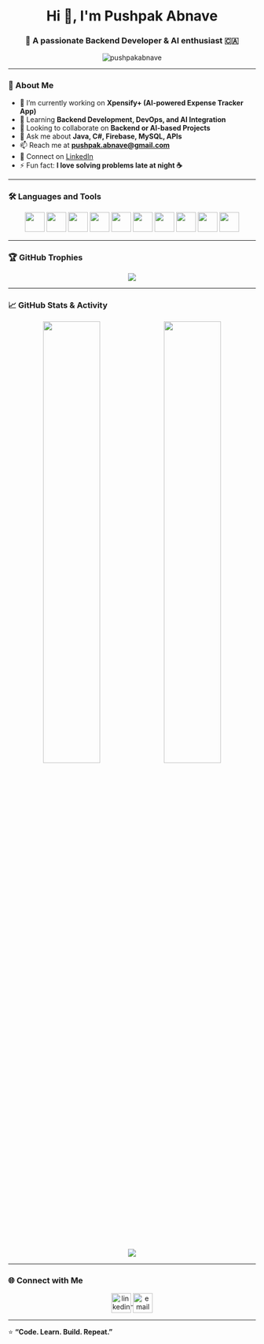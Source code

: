 <h1 align="center">Hi 👋, I'm Pushpak Abnave</h1>
<h3 align="center">🚀 A passionate Backend Developer & AI enthusiast 🇨🇦</h3>

<p align="center">
  <img src="https://komarev.com/ghpvc/?username=pushpakabnave&label=Profile%20views&color=0e75b6&style=flat" alt="pushpakabnave" />
</p>

---

### 🧠 About Me  
- 🔭 I’m currently working on **Xpensify+ (AI-powered Expense Tracker App)**  
- 🌱 Learning **Backend Development, DevOps, and AI Integration**  
- 👯 Looking to collaborate on **Backend or AI-based Projects**  
- 💬 Ask me about **Java, C#, Firebase, MySQL, APIs**  
- 📫 Reach me at **pushpak.abnave@gmail.com**  
- 💼 Connect on [LinkedIn](https://www.linkedin.com/in/pushpak-abnave-144003395/)  
- ⚡ Fun fact: **I love solving problems late at night ☕**

---

### 🛠️ Languages and Tools  
<p align="center">
<img src="https://cdn.jsdelivr.net/gh/devicons/devicon/icons/java/java-original.svg" width="40" height="40"/>
<img src="https://cdn.jsdelivr.net/gh/devicons/devicon/icons/python/python-original.svg" width="40" height="40"/>
<img src="https://cdn.jsdelivr.net/gh/devicons/devicon/icons/csharp/csharp-original.svg" width="40" height="40"/>
<img src="https://cdn.jsdelivr.net/gh/devicons/devicon/icons/mysql/mysql-original.svg" width="40" height="40"/>
<img src="https://cdn.jsdelivr.net/gh/devicons/devicon/icons/firebase/firebase-plain.svg" width="40" height="40"/>
<img src="https://cdn.jsdelivr.net/gh/devicons/devicon/icons/spring/spring-original.svg" width="40" height="40"/>
<img src="https://cdn.jsdelivr.net/gh/devicons/devicon/icons/docker/docker-original.svg" width="40" height="40"/>
<img src="https://cdn.jsdelivr.net/gh/devicons/devicon/icons/github/github-original.svg" width="40" height="40"/>
<img src="https://cdn.jsdelivr.net/gh/devicons/devicon/icons/vscode/vscode-original.svg" width="40" height="40"/>
<img src="https://cdn.jsdelivr.net/gh/devicons/devicon/icons/intellij/intellij-original.svg" width="40" height="40"/>
</p>

---

### 🏆 GitHub Trophies  
<p align="center">
  <img src="https://github-profile-trophy.vercel.app/?username=pushpakabnave&theme=tokyonight&no-frame=true&margin-w=15" />
</p>

---

### 📈 GitHub Stats & Activity  
<p align="center">
  <img width="48%" src="https://github-readme-stats.vercel.app/api?username=pushpakabnave&show_icons=true&theme=tokyonight" />
  <img width="48%" src="https://github-readme-streak-stats.herokuapp.com/?user=pushpakabnave&theme=tokyonight" />
</p>

<p align="center">
  <img src="https://github-readme-stats.vercel.app/api/top-langs/?username=pushpakabnave&layout=compact&theme=tokyonight" />
</p>

---

### 🌐 Connect with Me  
<p align="center">
<a href="https://www.linkedin.com/in/pushpak-abnave-144003395/" target="blank">
<img align="center" src="https://cdn.jsdelivr.net/gh/devicons/devicon/icons/linkedin/linkedin-original.svg" alt="linkedin" height="40" width="40" />
</a>
<a href="mailto:pushpak.abnave@gmail.com">
<img align="center" src="https://cdn-icons-png.flaticon.com/512/281/281769.png" alt="email" height="40" width="40" />
</a>
</p>

---

⭐ **“Code. Learn. Build. Repeat.”**
